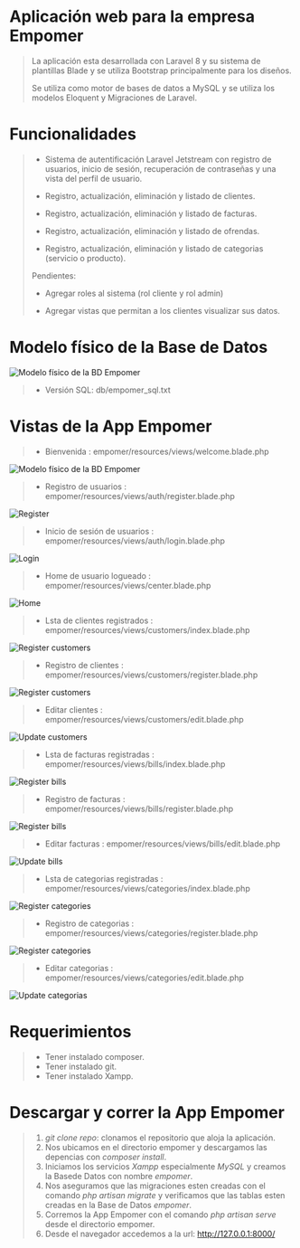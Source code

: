 # Aplicación web para la empresa Empomer

>La aplicación esta desarrollada con Laravel 8 y su sistema de plantillas Blade y se utiliza Bootstrap principalmente para los diseños.
>
>Se utiliza como motor de bases de datos a MySQL y se utiliza los modelos Eloquent y Migraciones de Laravel.



# Funcionalidades

> * Sistema de autentificación Laravel Jetstream con registro de usuarios, inicio de sesión, recuperación de contraseñas y una vista del perfil de usuario.
> 
> * Registro, actualización, eliminación y listado de clientes.
>
> * Registro, actualización, eliminación y 
listado de facturas.
>
> * Registro, actualización, eliminación y listado de ofrendas.
>
> * Registro, actualización, eliminación y listado de categorias (servicio o producto).
>
> Pendientes: 
>
>* Agregar roles al sistema (rol cliente y rol admin)
>
>* Agregar vistas que permitan a los clientes visualizar sus datos.

# Modelo físico de la Base de Datos

![Modelo físico de la BD Empomer](https://raw.githubusercontent.com/dpdorado/app_empomer/main/bd/modelo_fisico.png)

>* Versión SQL: db/empomer_sql.txt

# Vistas de la App Empomer

>* Bienvenida : empomer/resources/views/welcome.blade.php

![Modelo físico de la BD Empomer](https://raw.githubusercontent.com/dpdorado/app_empomer/main/screenshot/welcome.png)

>* Registro de usuarios : empomer/resources/views/auth/register.blade.php

![Register](https://raw.githubusercontent.com/dpdorado/app_empomer/main/screenshot/register.png)


>* Inicio de sesión de usuarios : empomer/resources/views/auth/login.blade.php

![Login](https://raw.githubusercontent.com/dpdorado/app_empomer/main/screenshot/login.png)

>* Home de usuario logueado : empomer/resources/views/center.blade.php

![Home](https://raw.githubusercontent.com/dpdorado/app_empomer/main/screenshot/home.png)

>* Lsta de clientes registrados : empomer/resources/views/customers/index.blade.php

![Register customers](https://raw.githubusercontent.com/dpdorado/app_empomer/main/screenshot/customers.png)

>* Registro de clientes : empomer/resources/views/customers/register.blade.php

![Register customers](https://raw.githubusercontent.com/dpdorado/app_empomer/main/screenshot/customers_create.png)

>* Editar clientes : empomer/resources/views/customers/edit.blade.php

![Update customers](https://raw.githubusercontent.com/dpdorado/app_empomer/main/screenshot/customers_edit.png)

>* Lsta de facturas registradas : empomer/resources/views/bills/index.blade.php

![Register bills](https://raw.githubusercontent.com/dpdorado/app_empomer/main/screenshot/bill.png)

>* Registro de facturas : empomer/resources/views/bills/register.blade.php

![Register bills](https://raw.githubusercontent.com/dpdorado/app_empomer/main/screenshot/bills_create.png)

>* Editar facturas : empomer/resources/views/bills/edit.blade.php

![Update bills](https://raw.githubusercontent.com/dpdorado/app_empomer/main/screenshot/bills_edit.png)


>* Lsta de categorias registradas : empomer/resources/views/categories/index.blade.php

![Register categories](https://raw.githubusercontent.com/dpdorado/app_empomer/main/screenshot/categories.png)

>* Registro de categorias : empomer/resources/views/categories/register.blade.php

![Register categories](https://raw.githubusercontent.com/dpdorado/app_empomer/main/screenshot/categories_create.png)

>* Editar categorias : empomer/resources/views/categories/edit.blade.php

![Update categorias](https://raw.githubusercontent.com/dpdorado/app_empomer/main/screenshot/categories_edit.png)


# Requerimientos

>* Tener instalado composer.
>* Tener instalado git.
>* Tener instalado Xampp.

# Descargar y correr la App Empomer

>1. *git clone repo*: clonamos el repositorio que aloja la aplicación.
>2. Nos ubicamos en el directorio empomer y descargamos las depencias con *composer install*.
>3. Iniciamos los servicios *Xampp* especialmente *MySQL* y creamos la Basede Datos con nombre *empomer*.
>4. Nos aseguramos que las migraciones esten creadas con el comando *php artisan migrate* y verificamos que las tablas esten creadas en la Base de Datos *empomer*.
>5. Corremos la App Empomer con el comando *php artisan serve* desde el directorio empomer.
>6. Desde el navegador accedemos a la url: http://127.0.0.1:8000/


